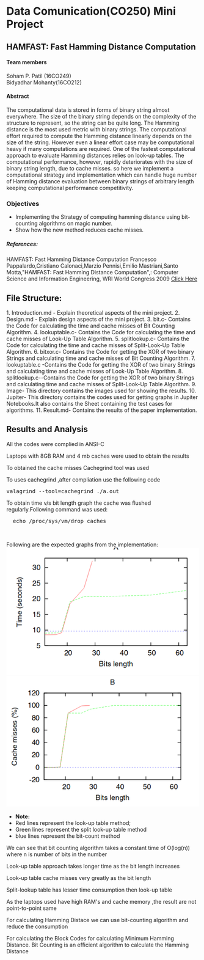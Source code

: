 # Data Comunication(CO250) Mini Project


## HAMFAST: Fast Hamming Distance Computation


#### Team members

Soham P. Patil (16CO249)<br />
Bidyadhar Mohanty(16CO212)<br />



#### Abstract 

The computational data is stored in forms of binary string almost everywhere. The size of the binary string depends on the complexity of the structure to represent, so the string can be quite
long. The Hamming distance is the most used metric with binary strings.  The computational effort required to compute the Hamming distance linearly depends on the size of the string. However
even a linear effort case may be computational heavy if many computations are required.  One of the fastest computational approach to evaluate Hamming distances relies on look-up tables.
The computational performance, however, rapidly deteriorates with the size of binary string length, due to cache misses. so here we implement a computational strategy and implementation 
which can handle huge number of Hamming distance evaluation between binary strings of arbitrary length keeping computational performance competitivity.

### Objectives

* Implementing the Strategy of computing hamming distance using bit-counting algorithms on magic number.
* Show how the new method reduces cache misses.

##### References:

HAMFAST: Fast Hamming Distance Computation
Francesco Pappalardo,Cristiano Calonaci,Marzio Pennisi,Emilio Mastriani,Santo Motta,"HAMFAST: Fast Hamming Distance Computation",: Computer Science and Information Engineering, WRI World Congress 2009 
[Click Here](http://ieeexplore.ieee.org/stamp/stamp.jsp?tp=&arnumber=5171235&tag=1)


<h2>File Structure:</h2>
1. Introduction.md - Explain theoretical aspects of the mini project.
2. Design.md - Explain design aspects of the mini project.
3. bit.c- Contains the Code for calculating the time and cache misses of Bit Counting Algorithm.
4. lookuptable.c- Contains the Code for calculating the time and cache misses of Look-Up Table Algorithm.
5. splitlookup.c- Contains the Code for calculating the time and cache misses of Split-Look-Up Table Algorithm.
6. bitxor.c- Contains the Code for getting the XOR of two binary Strings and calculating time and cache misses of Bit Counting Algorithm.
7. lookuptable.c -Contains the Code for getting the XOR of two binary Strings and calculating time and cache misses of Look-Up Table Algorithm.
8. splitlookup.c--Contains the Code for getting the XOR of two binary Strings and calculating time and cache misses of Split-Look-Up Table Algorithm.
9. Image- This directory contains the images used for showing the results.
10. Jupiter- This directory contains the codes used for getting graphs in Jupiter Notebooks.It also contains the Sheet containing the test cases for algorithms.
11. Result.md- Contains the results of the paper implementation.


<h2>Results and Analysis</h2>

<p>All the codes were complied in ANSI-C</p>
<p>Laptops with 8GB RAM and 4 mb caches were used to obtain the results</p>
<p>To obtained the cache misses Cachegrind tool was used </p>
<p>To uses cachegrind ,after compliation use the following code</p>
<pre>valagrind --tool=cachegrind ./a.out</pre>
<p>To obtain time v/s bit length graph the cache was flushed regularly.Following command was used:</p>
<pre>  echo /proc/sys/vm/drop_caches </pre>

<br/>

Following are the expected graphs from the implementation:<br/>
![Image 1](images/img1.png?raw=true "Time vs Bit-length")
![Image 2](images/img2.png?raw=true "Cache-miss vs Bit-length")
* **Note:**
* Red lines represent the look-up table method; 
* Green lines represent the split look-up table method 
* blue lines represent the bit-count method

<p>We can see that bit counting algorithm takes a constant time of O(log(n)) where n is number of bits in the number</p>
<p>Look-up table approach takes longer time as the bit length increases</p>
<p>Look-up table cache misses very greatly as the bit length</p>
<p>Split-lookup table has lesser time consumption then look-up table</p>
<p>As the laptops used have high RAM's and cache memory ,the result are not point-to-point same</p>


<p>For calculating  Hamming Distace we can use bit-counting algorithm and reduce the consumption</p>
<p>For calculating the Block Codes for calculating Minimum Hamming Distance. Bit Counting is an efficient algorithm to calculate the Hamming Distance </p>
